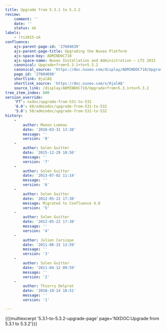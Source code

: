 ```yaml
---
title: Upgrade from 5.3.1 to 5.3.2
review:
    comment: ''
    date: ''
    status: ok
labels:
    - lts2015-ok
confluence:
    ajs-parent-page-id: '27604639'
    ajs-parent-page-title: Upgrading the Nuxeo Platform
    ajs-space-key: ADMINDOC710
    ajs-space-name: Nuxeo Installation and Administration — LTS 2015
    canonical: Upgrade+from+5.3.1+to+5.3.2
    canonical_source: 'https://doc.nuxeo.com/display/ADMINDOC710/Upgrade+from+5.3.1+to+5.3.2'
    page_id: '27604690'
    shortlink: 0jalAQ
    shortlink_source: 'https://doc.nuxeo.com/x/0jalAQ'
    source_link: /display/ADMINDOC710/Upgrade+from+5.3.1+to+5.3.2
tree_item_index: 800
version_override:
    'FT': nxdoc/upgrade-from-531-to-532
    '6.0': 60/admindoc/upgrade-from-531-to-532
    '5.8': 58/admindoc/upgrade-from-531-to-532
history:
    -
        author: Manon Lumeau
        date: '2016-03-31 13:38'
        message: ''
        version: '8'
    -
        author: Solen Guitter
        date: '2015-12-29 10:56'
        message: ''
        version: '7'
    -
        author: Solen Guitter
        date: '2013-07-02 11:14'
        message: ''
        version: '6'
    -
        author: Solen Guitter
        date: '2012-05-22 17:38'
        message: Migrated to Confluence 4.0
        version: '5'
    -
        author: Solen Guitter
        date: '2012-05-22 17:38'
        message: ''
        version: '4'
    -
        author: Julien Carsique
        date: '2011-06-15 13:59'
        message: ''
        version: '3'
    -
        author: Solen Guitter
        date: '2011-04-12 09:59'
        message: ''
        version: '2'
    -
        author: Thierry Delprat
        date: '2010-10-14 10:51'
        message: ''
        version: '1'

---
```

{{{multiexcerpt '5.3.1-to-5.3.2-upgrade-page' page='NXDOC:Upgrade from 5.3.1 to 5.3.2'}}}

&nbsp;
